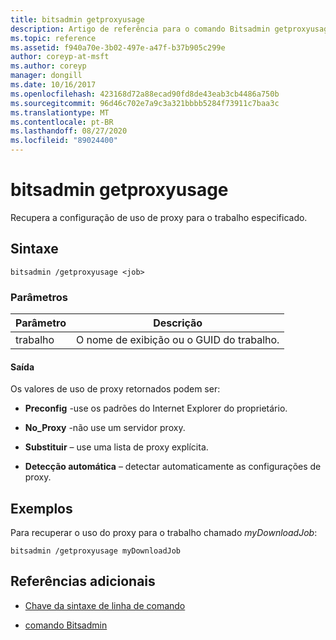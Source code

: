 ```yaml
---
title: bitsadmin getproxyusage
description: Artigo de referência para o comando Bitsadmin getproxyusage, que recupera a configuração de uso de proxy para o trabalho especificado.
ms.topic: reference
ms.assetid: f940a70e-3b02-497e-a47f-b37b905c299e
author: coreyp-at-msft
ms.author: coreyp
manager: dongill
ms.date: 10/16/2017
ms.openlocfilehash: 423168d72a88ecad90fd8de43eab3cb4486a750b
ms.sourcegitcommit: 96d46c702e7a9c3a321bbbb5284f73911c7baa3c
ms.translationtype: MT
ms.contentlocale: pt-BR
ms.lasthandoff: 08/27/2020
ms.locfileid: "89024400"
---
```

# <a name="bitsadmin-getproxyusage"></a>bitsadmin getproxyusage

Recupera a configuração de uso de proxy para o trabalho especificado.

## <a name="syntax"></a>Sintaxe

```
bitsadmin /getproxyusage <job>
```

### <a name="parameters"></a>Parâmetros

| Parâmetro | Descrição |
| -------------- | -------------- |
| trabalho | O nome de exibição ou o GUID do trabalho. |

#### <a name="output"></a>Saída

Os valores de uso de proxy retornados podem ser:

- **Preconfig** -use os padrões do Internet Explorer do proprietário.

- **No_Proxy** -não use um servidor proxy.

- **Substituir** – use uma lista de proxy explícita.

- **Detecção automática** – detectar automaticamente as configurações de proxy.

## <a name="examples"></a>Exemplos

Para recuperar o uso do proxy para o trabalho chamado *myDownloadJob*:

```
bitsadmin /getproxyusage myDownloadJob
```

## <a name="additional-references"></a>Referências adicionais

- [Chave da sintaxe de linha de comando](command-line-syntax-key.md)

- [comando Bitsadmin](bitsadmin.md)
